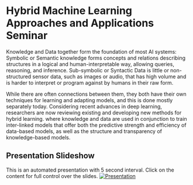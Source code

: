 # Hybrid Machine Learning Approaches and Applications Seminar

Knowledge and Data together form the foundation of most AI systems: Symbolic or Semantic knowledge forms concepts and relations describing structures in a logical and human-interpretable way, allowing queries, reasoning, and inference. Sub-symbolic or Syntactic Data is little or non-structured sensor data, such as images or audio, that has high volume and is harder to interpret or program against by humans in their raw form. 

While there are often connections between them, they both have their own techniques for learning and adapting models, and this is done mostly separately today. Considering recent advances in deep learning, researchers are now reviewing existing and developing new methods for hybrid learning. where knowledge and data are used in conjunction to train inter-linked models that offer both the predictive strength and efficiency of data-based models, as well as the structure and transparency of knowledge-based models.


## Presentation Slideshow 
This is an automated presentation with 5 second interval. Click on the content for full control over the slides.
[![Presentation](img/Learning_like_humans.gif)](https://slides.com/akshayjoshi/deck/fullscreen)
